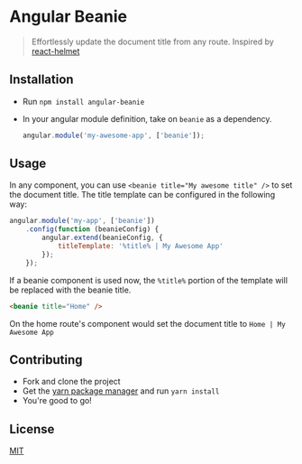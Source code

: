 # Angular Beanie
> Effortlessly update the document title from any route. Inspired by [react-helmet](https://github.com/nfl/react-helmet)

## Installation
- Run `npm install angular-beanie`
- In your angular module definition, take on `beanie` as a dependency.
  
  ```javascript
  angular.module('my-awesome-app', ['beanie']);
  ```

## Usage
In any component, you can use `<beanie title="My awesome title" />` to set the document title.
The title template can be configured in the following way:

```javascript
angular.module('my-app', ['beanie'])
    .config(function (beanieConfig) {
        angular.extend(beanieConfig, {
            titleTemplate: '%title% | My Awesome App'
        });
    });
```

If a beanie component is used now, the `%title%` portion of the template will be replaced with the beanie title.

```html
<beanie title="Home" />
```

On the home route's component would set the document title to `Home | My Awesome App`

## Contributing
- Fork and clone the project
- Get the [yarn package manager](https://yarnpkg.com/en/docs/install) and run `yarn install`
- You're good to go!

## License
[MIT](./LICENSE.md)
